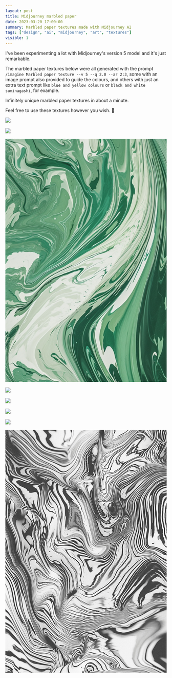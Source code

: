```yaml
---
layout: post
title: Midjourney marbled paper
date: 2023-03-20 17:00:00
summary: Marbled paper textures made with Midjourney AI
tags: ["design", "ai", "midjourney", "art", "textures"]
visible: 1
---
```


I've been experimenting a lot with Midjourney's version 5 model and it's just remarkable.

The marbled paper textures below were all generated with the prompt `/imagine Marbled paper texture --v 5 --q 2.0 --ar 2:3`, some with an image prompt also provided to guide the colours, and others with just an extra text prompt like `blue and yellow colours` or `black and white suminagashi`, for example.

Infinitely unique marbled paper textures in about a minute.

Feel free to use these textures however you wish. 🙂

![](/assets/v5-25.jpg)

![](/assets/v5-26.jpg)

![](/assets/v5-27.jpg)

![](/assets/v5-28.jpg)

![](/assets/v5-29.jpg)

![](/assets/v5-30.jpg)

![](/assets/v5-31.jpg)

![](/assets/v5-32.jpg)